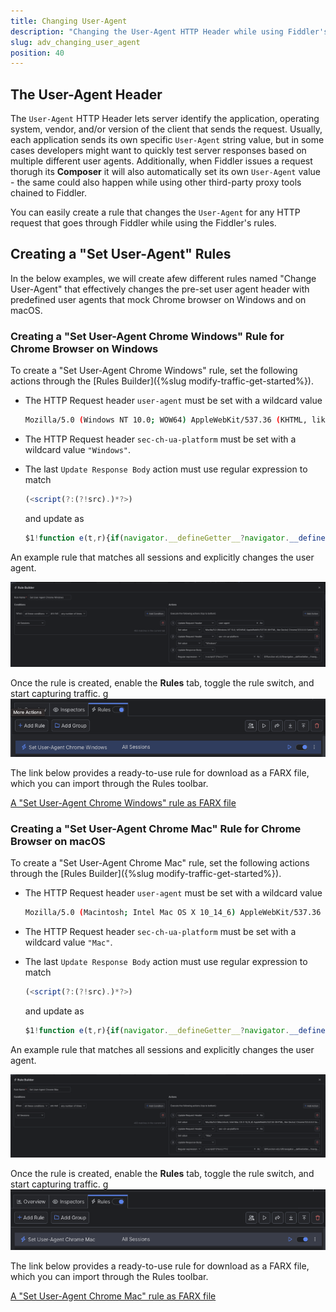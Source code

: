 ```yaml
---
title: Changing User-Agent
description: "Changing the User-Agent HTTP Header while using Fiddler's rules."
slug: adv_changing_user_agent
position: 40
---
```


## The User-Agent Header

The `User-Agent` HTTP Header lets server identify the application, operating system, vendor, and/or version of the client that sends the request. Usually, each application sends its own specific `User-Agent` string value, but in some cases developers might want to quickly test server responses based on multiple different user agents. Additionally, when Fiddler issues a request thorugh its **Composer** it will also automatically set its own `User-Agent` value - the same could also happen while using other third-party proxy tools chained to Fiddler.

You can easily create a rule that changes the `User-Agent` for any HTTP request that goes through Fiddler while using the Fiddler's rules.

## Creating a "Set User-Agent" Rules

In the below examples, we will create afew different rules named "Change User-Agent" that effectively changes the pre-set user agent header with predefined user agents that mock Chrome browser on Windows and on macOS.

### Creating a "Set User-Agent Chrome Windows" Rule for Chrome Browser on Windows

To create a "Set User-Agent Chrome Windows" rule, set the following actions through the [Rules Builder]({%slug modify-traffic-get-started%}).

- The HTTP Request header `user-agent` must be set with a wildcard value 

    ```bash
    Mozilla/5.0 (Windows NT 10.0; WOW64) AppleWebKit/537.36 (KHTML, like Gecko) Chrome/123.0.0.0 Safari/537.36`.
    ```

- The HTTP Request header `sec-ch-ua-platform` must be set with a wildcard value `"Windows"`.

- The last `Update Response Body` action must use regular expression to match 
    
    ```javascript
    (<script(?:(?!src).)*?>)
    ```

    and update as 

    ```javascript
    $1!function e(t,r){if(navigator.__defineGetter__?navigator.__defineGetter__("userAgent",function(){return r}):Object.defineProperty&&Object.defineProperty(navigator,"userAgent",{get:function(){return r}}),t.navigator.userAgent!==r){var n={get:function(){return r}};try{Object.defineProperty(t.navigator,"userAgent",n)}catch(i){t.navigator=Object.create(navigator,{userAgent:n})}}}(window,"Mozilla/5.0 (Windows NT 10.0; WOW64) AppleWebKit/537.36 (KHTML, like Gecko) Chrome/123.0.0.0 Safari/537.36");
    ```


An example rule that matches all sessions and explicitly changes the user agent.

![Creating "Set User-Agent Chrome Windows" rule](../../images/advanced/adv-change-ua-chrome-windows.png)

Once the rule is created, enable the **Rules** tab, toggle the rule switch, and start capturing traffic.
g
![Activating the "Set User-Agent Chrome Windows" rule](../../images/advanced/adv-change-ua-chrome-windows-active.png)

The link below provides a ready-to-use rule for download as a FARX file, which you can import through the Rules toolbar.

[A "Set User-Agent Chrome Windows" rule as FARX file](https://github.com/telerik/fiddler-everywhere/rules/tooling/changing-user-agent-chrome-windows)

### Creating a "Set User-Agent Chrome Mac" Rule for Chrome Browser on macOS

To create a "Set User-Agent Chrome Mac" rule, set the following actions through the [Rules Builder]({%slug modify-traffic-get-started%}).

- The HTTP Request header `user-agent` must be set with a wildcard value 

    ```bash
    Mozilla/5.0 (Macintosh; Intel Mac OS X 10_14_6) AppleWebKit/537.36 (KHTML, like Gecko) Chrome/123.0.0.0 Safari/537.36
    ```

- The HTTP Request header `sec-ch-ua-platform` must be set with a wildcard value `"Mac"`.

- The last `Update Response Body` action must use regular expression to match 

    ```javascript
    (<script(?:(?!src).)*?>)
    ```

    and update as 

    ```javascript
    $1!function e(t,r){if(navigator.__defineGetter__?navigator.__defineGetter__("userAgent",function(){return r}):Object.defineProperty&&Object.defineProperty(navigator,"userAgent",{get:function(){return r}}),t.navigator.userAgent!==r){var n={get:function(){return r}};try{Object.defineProperty(t.navigator,"userAgent",n)}catch(i){t.navigator=Object.create(navigator,{userAgent:n})}}}(window,"Mozilla/5.0 (Macintosh; Intel Mac OS X 10_14_6) AppleWebKit/537.36 (KHTML, like Gecko) Chrome/123.0.0.0 Safari/537.36");
    ```


An example rule that matches all sessions and explicitly changes the user agent.

![Creating "Set User-Agent Chrome Mac" rule](../../images/advanced/adv-change-ua-chrome-mac.png)

Once the rule is created, enable the **Rules** tab, toggle the rule switch, and start capturing traffic.
g
![Activating the "Set User-Agent Chrome Mac" rule](../../images/advanced/adv-change-ua-chrome-mac-active.png)

The link below provides a ready-to-use rule for download as a FARX file, which you can import through the Rules toolbar.

[A "Set User-Agent Chrome Mac" rule as FARX file](https://github.com/telerik/fiddler-everywhere/rules/tooling/changing-user-agent-chrome-macos)
 
 
 
